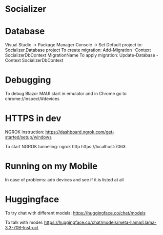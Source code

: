 # Socializer

# Database
Visual Studio -> Package Manager Console -> Set Default project to: Socializer.Database project
To create migration: Add-Migration -Context SocializerDbContext MigrationName
To apply migration: Update-Database -Context SocializerDbContext

# Debugging
To debug Blazor MAUI start in emulator and in Chrome go to 
	chrome://inspect/#devices

# HTTPS in dev
NGROK Instruction:
	https://dashboard.ngrok.com/get-started/setup/windows
	
To start NGROK tunneling:
	ngrok http https://localhost:7063
	
# Running on my Mobile
In case of problems: adb devices
and see if it is listed at all

# Huggingface
To try chat with different models: https://huggingface.co/chat/models

To talk with model:
https://huggingface.co/chat/models/meta-llama/Llama-3.3-70B-Instruct